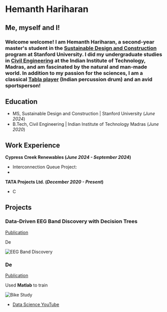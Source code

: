 # Hemanth Hariharan

## Me, myself and I!

### Welcome welcome! I am Hemanth Hariharan, a second-year master's student in the [Sustainable Design and Construction](https://cee.stanford.edu/academics-admission/graduate-degrees/ms-programs/sustainable-design-construction-sdc) program at Stanford University. I did my undergraduate studies in [Civil Engineering](https://civil.iitm.ac.in/) at the Indian Institute of Technology, Madras, and am fascinated by the natural and man-made world. In addition to my passion for the sciences, I am a classical [Tabla player](https://www.youtube.com/channel/UCwD-ADCjGbrHop9KUyhBZGA) (Indian percussion drum) and an avid sportsperson!

## Education								       		
- MS, Sustainable Design and Construction	| Stanford University (_June 2024_)	 			        	
- B.Tech, Civil Engineering | Indian Institute of Technology Madras (_June 2020_)

## Work Experience
**Cypress Creek Renewables (_June 2024 - September 2024_)**
- Interconnection Queue Project:
- 

**TATA Projects Ltd. (_December 2020 - Present_)**
- C


## Projects
### Data-Driven EEG Band Discovery with Decision Trees
[Publication](https://www.mdpi.com/1424-8220/22/8/3048)

De 

![EEG Band Discovery](/assets/img/eeg_band_discovery.jpeg)

### De
[Publication](https://www.mdpi.com/1424-8220/22/11/4240)

Used **Matlab** to train 

![Bike Study](/assets/img/bike_study.jpeg)

- [Data Science YouTube](https://www.youtube.com/channel/UCa9gErQ9AE5jT2DZLjXBIdA)



